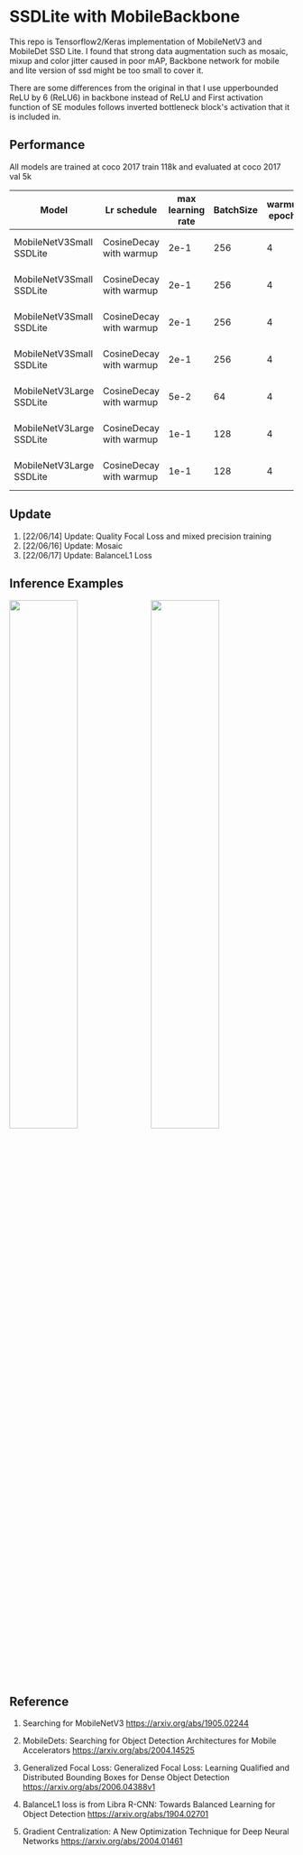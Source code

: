 # SSDLite with MobileBackbone
This repo is Tensorflow2/Keras implementation of MobileNetV3 and MobileDet SSD Lite. I found that strong data augmentation such as mosaic, mixup and color jitter caused in poor mAP, Backbone network for mobile and lite version of ssd might be too small to cover it.

There are some differences from the original in that I use upperbounded ReLU by 6 (ReLU6) in backbone instead of ReLU and First activation function of SE modules follows inverted bottleneck block's activation that it is included in.

## Performance
All models are trained at coco 2017 train 118k and evaluated at coco 2017 val 5k

Model | Lr schedule  | max learning rate | BatchSize | warmup epochs | total epochs | kernel regulaization | optimizer | Loss | Params | Precision | mAP |
| ------------------------------------- | ------------- | ------------- | ------------- | ------------- | ------------- | ------------- | ------------- | ------------- |------------- |------------- |------------- |
MobileNetV3Small SSDLite | CosineDecay with warmup | 2e-1 | 256 | 4 | 600 | 1e-5 | Gradient Centralization SGDM | Focal, SmoothL1 | 1.7M | FP32 | 15.2 |
MobileNetV3Small SSDLite | CosineDecay with warmup | 2e-1 | 256 | 4 | 600 | 1e-5 | Gradient Centralization SGDM | Focal, SmoothL1 | 1.7M | FP16 | 15.2 |
MobileNetV3Small SSDLite | CosineDecay with warmup | 2e-1 | 256 | 4 | 600 | 1e-5 | Gradient Centralization SGDM | Focal, BalanceL1 | 1.7M | FP32 | 15.6 |
MobileNetV3Small SSDLite | CosineDecay with warmup | 2e-1 | 256 | 4 | 600 | 1e-5 | Gradient Centralization SGDM | Focal, BalanceL1 | 1.7M | FP16 | 15.5 |
MobileNetV3Large SSDLite | CosineDecay with warmup | 5e-2 | 64 | 4 | 600 | 2e-5 | Gradient Centralization SGDM | Focal, SmoothL1 | 3.2M | FP32 | 21.1 |
MobileNetV3Large SSDLite | CosineDecay with warmup | 1e-1 | 128 | 4 | 600 | 2e-5 | Gradient Centralization SGDM | Focal, SmoothL1 | 3.2M | FP16 | 21.1 |
MobileNetV3Large SSDLite | CosineDecay with warmup | 1e-1 | 128 | 4 | 600 | 2e-5 | Gradient Centralization SGDM | Focal, BalanceL1 | 3.2M | FP16 | 21.4 |

## Update
1. [22/06/14] Update: Quality Focal Loss and mixed precision training
2. [22/06/16] Update: Mosaic
3. [22/06/17] Update: BalanceL1 Loss

## Inference Examples
<img width="49%" src="https://user-images.githubusercontent.com/89026839/173187633-05a4711c-7d6b-4352-a217-234fabb5691d.jpg"/> <img width="49%" src="https://user-images.githubusercontent.com/89026839/173187669-3a385015-9412-4db7-8f4d-4e2ed1be0480.jpg"/>

## Reference
1. Searching for MobileNetV3 https://arxiv.org/abs/1905.02244

2. MobileDets: Searching for Object Detection Architectures for Mobile Accelerators https://arxiv.org/abs/2004.14525

3. Generalized Focal Loss: Generalized Focal Loss: Learning Qualified and Distributed Bounding Boxes for Dense Object Detection https://arxiv.org/abs/2006.04388v1

4. BalanceL1 loss is from Libra R-CNN: Towards Balanced Learning for Object Detection https://arxiv.org/abs/1904.02701

5. Gradient Centralization: A New Optimization Technique for Deep Neural Networks https://arxiv.org/abs/2004.01461
